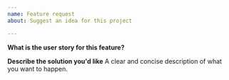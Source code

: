```yaml
---
name: Feature request
about: Suggest an idea for this project

---
```


**What is the user story for this feature?**
<!-- For example: As a user, I want to view... As a developer, I want to edit... -->

**Describe the solution you'd like**
A clear and concise description of what you want to happen.
